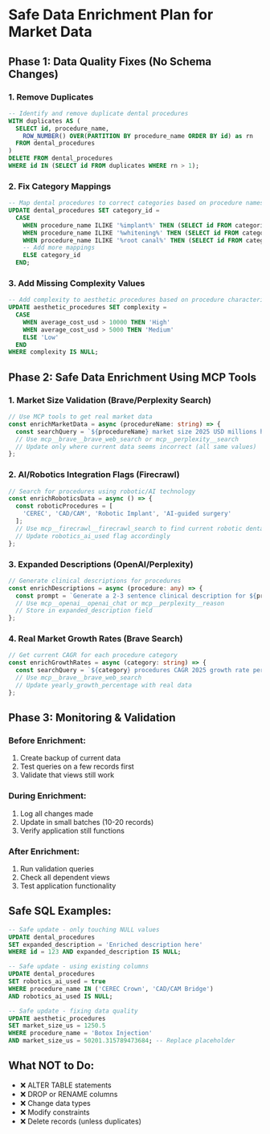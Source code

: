 # Safe Data Enrichment Plan for Market Data

## Phase 1: Data Quality Fixes (No Schema Changes)

### 1. Remove Duplicates
```sql
-- Identify and remove duplicate dental procedures
WITH duplicates AS (
  SELECT id, procedure_name,
    ROW_NUMBER() OVER(PARTITION BY procedure_name ORDER BY id) as rn
  FROM dental_procedures
)
DELETE FROM dental_procedures 
WHERE id IN (SELECT id FROM duplicates WHERE rn > 1);
```

### 2. Fix Category Mappings
```sql
-- Map dental procedures to correct categories based on procedure names
UPDATE dental_procedures SET category_id = 
  CASE 
    WHEN procedure_name ILIKE '%implant%' THEN (SELECT id FROM categories WHERE category_label = 'Implants' AND industry = 'dental')
    WHEN procedure_name ILIKE '%whitening%' THEN (SELECT id FROM categories WHERE category_label = 'Cosmetic Dentistry' AND industry = 'dental')
    WHEN procedure_name ILIKE '%root canal%' THEN (SELECT id FROM categories WHERE category_label = 'Endodontics' AND industry = 'dental')
    -- Add more mappings
    ELSE category_id
  END;
```

### 3. Add Missing Complexity Values
```sql
-- Add complexity to aesthetic procedures based on procedure characteristics
UPDATE aesthetic_procedures SET complexity = 
  CASE 
    WHEN average_cost_usd > 10000 THEN 'High'
    WHEN average_cost_usd > 5000 THEN 'Medium'
    ELSE 'Low'
  END
WHERE complexity IS NULL;
```

## Phase 2: Safe Data Enrichment Using MCP Tools

### 1. Market Size Validation (Brave/Perplexity Search)
```typescript
// Use MCP tools to get real market data
const enrichMarketData = async (procedureName: string) => {
  const searchQuery = `${procedureName} market size 2025 USD millions healthcare`;
  // Use mcp__brave__brave_web_search or mcp__perplexity__search
  // Update only where current data seems incorrect (all same values)
};
```

### 2. AI/Robotics Integration Flags (Firecrawl)
```typescript
// Search for procedures using robotic/AI technology
const enrichRoboticsData = async () => {
  const roboticProcedures = [
    'CEREC', 'CAD/CAM', 'Robotic Implant', 'AI-guided surgery'
  ];
  // Use mcp__firecrawl__firecrawl_search to find current robotic dental procedures
  // Update robotics_ai_used flag accordingly
};
```

### 3. Expanded Descriptions (OpenAI/Perplexity)
```typescript
// Generate clinical descriptions for procedures
const enrichDescriptions = async (procedure: any) => {
  const prompt = `Generate a 2-3 sentence clinical description for ${procedure.procedure_name} including benefits, typical duration, and recovery time`;
  // Use mcp__openai__openai_chat or mcp__perplexity__reason
  // Store in expanded_description field
};
```

### 4. Real Market Growth Rates (Brave Search)
```typescript
// Get current CAGR for each procedure category
const enrichGrowthRates = async (category: string) => {
  const searchQuery = `${category} procedures CAGR 2025 growth rate percent`;
  // Use mcp__brave__brave_web_search
  // Update yearly_growth_percentage with real data
};
```

## Phase 3: Monitoring & Validation

### Before Enrichment:
1. Create backup of current data
2. Test queries on a few records first
3. Validate that views still work

### During Enrichment:
1. Log all changes made
2. Update in small batches (10-20 records)
3. Verify application still functions

### After Enrichment:
1. Run validation queries
2. Check all dependent views
3. Test application functionality

## Safe SQL Examples:

```sql
-- Safe update - only touching NULL values
UPDATE dental_procedures 
SET expanded_description = 'Enriched description here'
WHERE id = 123 AND expanded_description IS NULL;

-- Safe update - using existing columns
UPDATE dental_procedures 
SET robotics_ai_used = true
WHERE procedure_name IN ('CEREC Crown', 'CAD/CAM Bridge')
AND robotics_ai_used IS NULL;

-- Safe update - fixing data quality
UPDATE aesthetic_procedures
SET market_size_us = 1250.5
WHERE procedure_name = 'Botox Injection'
AND market_size_us = 50201.315789473684; -- Replace placeholder
```

## What NOT to Do:
- ❌ ALTER TABLE statements
- ❌ DROP or RENAME columns
- ❌ Change data types
- ❌ Modify constraints
- ❌ Delete records (unless duplicates)